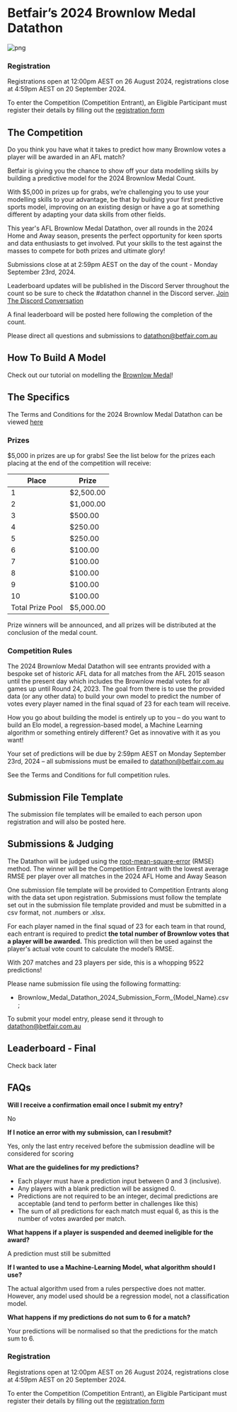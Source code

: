 # Betfair’s 2024 Brownlow Medal Datathon

![png](../img/BROWNLOW_DATATHON_BANNER.png)

### Registration

Registrations open at 12:00pm AEST on 26 August 2024, registrations close at 4:59pm AEST on 20 September 2024.

To enter the Competition (Competition Entrant), an Eligible Participant must register their details by filling out the [registration form](https://forms.office.com/r/EKGM2RV6kR)

## The Competition

Do you think you have what it takes to predict how many Brownlow votes a player will be awarded in an AFL match?

Betfair is giving you the chance to show off your data modelling skills by building a predictive model for the 2024 Brownlow Medal Count.

With $5,000 in prizes up for grabs, we’re challenging you to use your modelling skills to your advantage, be that by building your first predictive sports model, improving on an existing design or have a go at something different by adapting your data skills from other fields.

This year's AFL Brownlow Medal Datathon, over all rounds in the 2024 Home and Away season, presents the perfect opportunity for keen sports and data enthusiasts to get involved. Put your skills to the test against the masses to compete for both prizes and ultimate glory!

Submissions close at at 2:59pm AEST on the day of the count - Monday September 23rd, 2024.

Leaderboard updates will be published in the Discord Server throughout the count so be sure to check the #datathon channel in the Discord server. [Join The Discord Conversation](https://forms.office.com/r/ZG9ea1xQj1)

A final leaderboard will be posted here following the completion of the count.

Please direct all questions and submissions to [datathon@betfair.com.au](mailto:datathon@betfair.com.au)

## How To Build A Model

Check out our tutorial on modelling the [Brownlow Medal](../modelling/brownlowModelTutorial.ipynb)!

## The Specifics

The Terms and Conditions for the 2024 Brownlow Medal Datathon can be viewed [here](../assets/Brownlow_Medal_Datathon_2024_TCs.pdf)

### Prizes
$5,000 in prizes are up for grabs!
See the list below for the prizes each placing at the end of the competition will receive:

| Place | Prize |
| --- | --- |
| 1 | $2,500.00 |
| 2 | $1,000.00 |
| 3 | $500.00 |
| 4 | $250.00 |
| 5 | $250.00 |
| 6 | $100.00 |
| 7 | $100.00 |
| 8 | $100.00 | 
| 9 | $100.00 | 
| 10 | $100.00 |
| Total Prize Pool | $5,000.00 | 

Prize winners will be announced, and all prizes will be distributed at the conclusion of the medal count.

### Competition Rules 

The 2024 Brownlow Medal Datathon will see entrants provided with a bespoke set of historic AFL data for all matches from the AFL 2015 season until the present day which includes the Brownlow medal votes for all games up until Round 24, 2023.
The goal from there is to use the provided data (or any other data) to build your own model to predict the number of votes every player named in the final squad of 23 for each team will receive.

How you go about building the model is entirely up to you – do you want to build an Elo model, a regression-based model, a Machine Learning algorithm or something entirely different? Get as innovative with it as you want!

Your set of predictions will be due by 2:59pm AEST on Monday September 23rd, 2024 – all submissions must be emailed to [datathon@betfair.com.au](mailto:datathon@betfair.com.au)

See the Terms and Conditions for full competition rules.

## Submission File Template

The submission file templates will be emailed to each person upon registration and will also be posted here.

## Submissions & Judging

The Datathon will be judged using the [root-mean-square-error](https://en.wikipedia.org/wiki/Root-mean-square_deviation) (RMSE) method. The winner will be the Competition Entrant with the lowest average RMSE per player over all matches in the 2024 AFL Home and Away Season

One submission file template will be provided to Competition Entrants along with the data set upon registration. Submissions must follow the template set out in the submission file template provided and must be submitted in a csv format, not .numbers or .xlsx.

For each player named in the final squad of 23 for each team in that round, each entrant is required to predict **the total number of Brownlow votes that a player will be awarded.** This prediction will then be used against the player's actual vote count to calculate the model’s RMSE.

With 207 matches and 23 players per side, this is a whopping 9522 predictions!

Please name submission file using the following formatting:

- 	Brownlow_Medal_Datathon_2024_Submission_Form_{Model_Name}.csv;

To submit your model entry, please send it through to [datathon@betfair.com.au](mailto:datathon@betfair.com.au)

## Leaderboard - Final

Check back later

## FAQs

**Will I receive a confirmation email once I submit my entry?**

No

**If I notice an error with my submission, can I resubmit?**

Yes, only the last entry received before the submission deadline will be considered for scoring

**What are the guidelines for my predictions?**

 - Each player must have a prediction input between 0 and 3 (inclusive).
 - Any players with a blank prediction will be assigned 0.
 - Predictions are not required to be an integer, decimal predictions are acceptable (and tend to perform better in challenges like this)
 - The sum of all predictions for each match must equal 6, as this is the number of votes awarded per match. 

**What happens if a player is suspended and deemed ineligible for the award?**

A prediction must still be submitted

**If I wanted to use a Machine-Learning Model, what algorithm should I use?**

The actual algorithm used from a rules perspective does not matter. However, any model used should be a regression model, not a classification model.

**What happens if my predictions do not sum to 6 for a match?**

Your predictions will be normalised so that the predictions for the match sum to 6.

### Registration

Registrations open at 12:00pm AEST on 26 August 2024, registrations close at 4:59pm AEST on 20 September 2024.

To enter the Competition (Competition Entrant), an Eligible Participant must register their details by filling out the [registration form](https://forms.office.com/r/EKGM2RV6kR)




